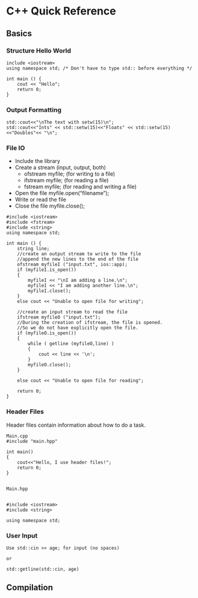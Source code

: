# C++ Quick Reference

## Basics

### Structure Hello World

```
include <iostream>
using namespace std; /* Don't have to type std:: before everything */

int main () {
	cout << "Hello";
	return 0;
}
```

### Output Formatting

```
std::cout<<"\nThe text with setw(15)\n";
std::cout<<"Ints" << std::setw(15)<<"Floats" << std::setw(15)<<"Doubles"<< "\n";
```

### File IO

- Include the <fstream> library 
- Create a stream (input, output, both)
  - ofstream myfile; (for writing to a file)
  - ifstream myfile; (for reading a file)
  - fstream myfile; (for reading and writing a file)
- Open the file  myfile.open(“filename”);
- Write or read the file
- Close the file myfile.close();

```
#include <iostream>
#include <fstream>
#include <string>
using namespace std;

int main () {
    string line;
    //create an output stream to write to the file
    //append the new lines to the end of the file
    ofstream myfileI ("input.txt", ios::app);
    if (myfileI.is_open())
    {
        myfileI << "\nI am adding a line.\n";
        myfileI << "I am adding another line.\n";
        myfileI.close();
    }
    else cout << "Unable to open file for writing";

    //create an input stream to read the file
    ifstream myfileO ("input.txt");
    //During the creation of ifstream, the file is opened. 
    //So we do not have explicitly open the file. 
    if (myfileO.is_open())
    {
        while ( getline (myfileO,line) )
        {
            cout << line << '\n';
        }
        myfileO.close();
    }

    else cout << "Unable to open file for reading";

    return 0;
}
```

### Header Files

Header files contain information about how to do a task.

```
Main.cpp
#include "main.hpp"

int main()
{
    cout<<"Hello, I use header files!";
    return 0;
}


Main.hpp


#include <iostream>
#include <string>

using namespace std;

```

### User Input

```
Use std::cin >> age; for input (no spaces)

or

std::getline(std::cin, age)
```

## Compilation
